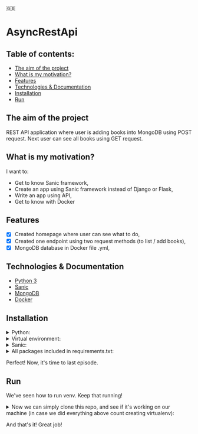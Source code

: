 🇬🇧

# AsyncRestApi

## Table of contents:

- [The aim of the project](#the-aim-of-the-project)
- [What is my motivation?](#what-is-my-motivation)
- [Features](#features)
- [Technologies & Documentation](#technologies--documentation)
- [Installation](#installation)
- [Run](#run)


## The aim of the project

REST API application where user is adding books into MongoDB using POST request. Next user can see all books using GET request.

## What is my motivation?

I want to:
- Get to know Sanic framework,
- Create an app using Sanic framework instead of Django or Flask,
- Write an app using API,
- Get to know with Docker

## Features

- [x] Created homepage where user can see what to do,
- [x] Created one endpoint using two request methods (to list / add books),
- [x] MongoDB database in Docker file .yml,

## Technologies & Documentation

- [Python 3](https://docs.python.org/3/)
- [Sanic](https://sanic.dev/en/)
- [MongoDB](https://www.mongodb.com/docs/)
- [Docker](https://www.docker.com/)

## Installation

<details>
<summary>Python:</summary>

Visit https://www.python.org/downloads/ and type which installing package you prefer (by your operating system) and download the package.

After download, go through installation process.

After above, let's check if Python is installed on your computer. To do this, open your terminal or command prompt and type:

For MacOS/Linux:
```
python3 --version
```

For Windows:
```
python --version
```
</details>

<details>
<summary>Virtual environment:</summary>

[More info about venv](https://docs.python.org/3/library/venv.html)

Open terminal/command prompt and create directory where you will create a django project using commands below:

```
ls                                                   # to check content of your domain directory
mkdir <directory_name>                               # to create a separated directory for project
cd <directory_name>                                  # just to go into new directory
python3 -m venv <virtualenv_name>                    # to create virtualenv using MacOS terminal
python -m venv <virtualenv_name>                     # to create virtualenv on Windows
source <virtualenv_name>/bin/activate                # to activate virtualenv on MacOS
<virtualenv_name>\Scripts\activate                   # to activate virtualenv on Windows

(<virtualenv_name>) <username>@<actual_directory> %  # after above you should see the (<virtualenv_name>). This line appears on MacOS.
```
</details>

<details>
<summary>Sanic:</summary>

If you did above tutorials, now you should have schema of your files like:

```
Desktop/
    <directory_name>/
        <virtualenv_name>
```

Now we can install Sanic framework. Simply type in your terminal/command prompt:

```
pip3 install sanic     # on MacOS
pip install sanic      # on Windows
```

</details>

<details>
<summary>All packages included in requirements.txt:</summary>

<details>
<summary>First option (prefered):</summary>

After clone this repo, type command:
```
pip3 install -r requirements.txt        # on MacOS
pip install -r requirements.txt         # on Windows
```

</details>

<details>
<summary>Second option:</summary>

Open file ```requirements.txt``` and type command with every package name:
```
pip3 install <package_name>     # on MacOS
pip install <package_name>      # on Windows
```

</details>

</details>

Perfect! Now, it's time to last episode.

##  Run

We've seen how to run venv. Keep that running!


<details>
<summary>Now we can simply clone this repo, and see if it's working on our machine (in case we did everything above count creating virtualenv):</summary>

```
git init                                                # to initialize repository
git clone https://github.com/xwojziarnik/cepik_app      # to clone this repository into your local machine

python3 main.py     # using MacOS
python main.py      # using Windows
```
</details>

And that's it! Great job!

